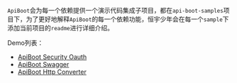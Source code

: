 `ApiBoot`会为每一个依赖提供一个演示代码集成子项目，都在`api-boot-samples`项目下，为了更好地解释`ApiBoot`的每一个依赖功能，恒宇少年会在每一个`sample`下添加当前项目的`readme`进行详细介绍。

Demo列表：

- [ApiBoot Security Oauth](https://github.com/hengboy/api-boot/api-boot-samples/api-boot-sample-security-oauth-jwt)
- [ApiBoot Swagger](https://github.com/hengboy/api-boot/api-boot-samples/api-boot-sample-swagger)
- [ApiBoot Http Converter](https://github.com/hengboy/api-boot/api-boot-samples/api-boot-sample-http-converter)

